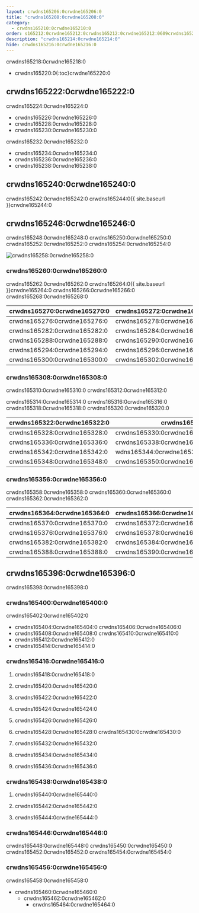 ```yaml
---
layout: crwdns165206:0crwdne165206:0
title: "crwdns165208:0crwdne165208:0"
category:
  - crwdns165210:0crwdne165210:0
order: s165212:0crwdne165212:0crwdns165212:0crwdne165212:0609crwdns165212:0crwdne165212:0
description: "crwdns165214:0crwdne165214:0"
hide: crwdns165216:0crwdne165216:0
---
```


crwdns165218:0crwdne165218:0

- crwdns165220:0{:toc}crwdne165220:0

## crwdns165222:0crwdne165222:0

crwdns165224:0crwdne165224:0

- crwdns165226:0crwdne165226:0
- crwdns165228:0crwdne165228:0
- crwdns165230:0crwdne165230:0

crwdns165232:0crwdne165232:0

- crwdns165234:0crwdne165234:0 
- crwdns165236:0crwdne165236:0
- crwdns165238:0crwdne165238:0 

## crwdns165240:0crwdne165240:0

crwdns165242:0crwdne165242:0 crwdns165244:0{{ site.baseurl }}crwdne165244:0

## crwdns165246:0crwdne165246:0

crwdns165248:0crwdne165248:0 crwdns165250:0crwdne165250:0 crwdns165252:0crwdne165252:0 crwdns165254:0crwdne165254:0

![crwdns165258:0crwdne165258:0](crwdns165256:0{{site.baseurl}}crwdne165256:0)

### crwdns165260:0crwdne165260:0

crwdns165262:0crwdne165262:0 crwdns165264:0{{ site.baseurl }}crwdne165264:0 crwdns165266:0crwdne165266:0 crwdns165268:0crwdne165268:0

| crwdns165270:0crwdne165270:0 | crwdns165272:0crwdne165272:0 | crwdns165274:0crwdne165274:0 |
| ---------------------------- | ---------------------------- | ---------------------------- |
| crwdns165276:0crwdne165276:0 | crwdns165278:0crwdne165278:0 | crwdns165280:0crwdne165280:0 |
| crwdns165282:0crwdne165282:0 | crwdns165284:0crwdne165284:0 | crwdns165286:0crwdne165286:0 |
| crwdns165288:0crwdne165288:0 | crwdns165290:0crwdne165290:0 | crwdns165292:0crwdne165292:0 |
| crwdns165294:0crwdne165294:0 | crwdns165296:0crwdne165296:0 | crwdns165298:0crwdne165298:0 |
| crwdns165300:0crwdne165300:0 | crwdns165302:0crwdne165302:0 | crwdns165304:0crwdne165304:0 | crwdns165306:0crwdne165306:0 

### crwdns165308:0crwdne165308:0

crwdns165310:0crwdne165310:0 crwdns165312:0crwdne165312:0

crwdns165314:0crwdne165314:0 crwdns165316:0crwdne165316:0 crwdns165318:0crwdne165318:0 crwdns165320:0crwdne165320:0

| crwdns165322:0crwdne165322:0 | crwdns165324:0crwdne165324:0                           | crwdns165326:0crwdne165326:0                                 |
| ---------------------------- | ------------------------------------------------------ | ------------------------------------------------------------ |
| crwdns165328:0crwdne165328:0 | crwdns165330:0crwdne165330:0                           | [crwdns165334:0crwdne165334:0](crwdns165332:0crwdne165332:0) |
| crwdns165336:0crwdne165336:0 | crwdns165338:0crwdne165338:0                           | crwdns165340:0crwdne165340:0                                 |
| crwdns165342:0crwdne165342:0 | wdns165344:0crwdne165344:0crwdns165344:0crwdne165344:0 | crwdns165346:0crwdne165346:0                                 |
| crwdns165348:0crwdne165348:0 | crwdns165350:0crwdne165350:0                           | crwdns165352:0crwdne165352:0                                 | crwdns165354:0crwdne165354:0 

### crwdns165356:0crwdne165356:0

crwdns165358:0crwdne165358:0 crwdns165360:0crwdne165360:0 crwdns165362:0crwdne165362:0

| crwdns165364:0crwdne165364:0 | crwdns165366:0crwdne165366:0 | crwdns165368:0crwdne165368:0 |
| ---------------------------- | ---------------------------- | ---------------------------- |
| crwdns165370:0crwdne165370:0 | crwdns165372:0crwdne165372:0 | crwdns165374:0crwdne165374:0 |
| crwdns165376:0crwdne165376:0 | crwdns165378:0crwdne165378:0 | crwdns165380:0crwdne165380:0 |
| crwdns165382:0crwdne165382:0 | crwdns165384:0crwdne165384:0 | crwdns165386:0crwdne165386:0 |
| crwdns165388:0crwdne165388:0 | crwdns165390:0crwdne165390:0 | crwdns165392:0crwdne165392:0 | crwdns165394:0crwdne165394:0 

## crwdns165396:0crwdne165396:0

crwdns165398:0crwdne165398:0

### crwdns165400:0crwdne165400:0

crwdns165402:0crwdne165402:0

- crwdns165404:0crwdne165404:0 crwdns165406:0crwdne165406:0
- crwdns165408:0crwdne165408:0 crwdns165410:0crwdne165410:0
- crwdns165412:0crwdne165412:0
- crwdns165414:0crwdne165414:0

### crwdns165416:0crwdne165416:0

1. crwdns165418:0crwdne165418:0

2. crwdns165420:0crwdne165420:0

3. crwdns165422:0crwdne165422:0

4. crwdns165424:0crwdne165424:0

5. crwdns165426:0crwdne165426:0

6. crwdns165428:0crwdne165428:0 crwdns165430:0crwdne165430:0

7. crwdns165432:0crwdne165432:0

8. crwdns165434:0crwdne165434:0

9. crwdns165436:0crwdne165436:0

### crwdns165438:0crwdne165438:0

1. crwdns165440:0crwdne165440:0

2. crwdns165442:0crwdne165442:0

3. crwdns165444:0crwdne165444:0

### crwdns165446:0crwdne165446:0

crwdns165448:0crwdne165448:0 crwdns165450:0crwdne165450:0 crwdns165452:0crwdne165452:0 crwdns165454:0crwdne165454:0

### crwdns165456:0crwdne165456:0

crwdns165458:0crwdne165458:0

- crwdns165460:0crwdne165460:0 
  - crwdns165462:0crwdne165462:0 
    - crwdns165464:0crwdne165464:0